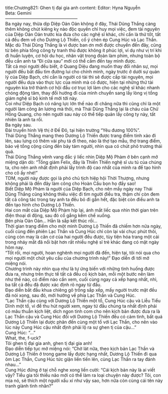 title:Chương821: Ghen tị đại gia anh
content:
Editor: Hyna Nguyễn<br>Beta: Gemini<br>————————————————–<br>Ba ngày nay, thừa dịp Diệp Oản Oản không ở đây, Thái Dũng Thắng càng thêm không chút kiêng kỵ nào độc quyền chỉ huy mọi việc, đem tài nguyên của Diệp Oản Oản trước kia đưa cho các nghệ sĩ khác, chỉ cần là thứ tốt, tất cả đều đem về cho Dương Lộ Thiến, cố ý chèn ép Cung Húc và Lạc Thần.<br>Mặc dù Thái Dũng Thắng là vì được ban ơn mới được chuyển đến đây, cũng từ bên phía tổng công ty tranh thủ được không ít phúc lợi, ví dụ như vị trí khi đi huấn luyện, cơ hội du học, nhân vật trong đoàn làm phim, nhưng toàn bộ đều cần anh ta “Đi cửa sau” mới có thể cầm đến tay mình được.<br>Tất cả mọi người đều biết, ở Quang Diệu đang muốn thay đổi nhân sự, mọi người đều bắt đầu tìm đường lui cho chính mình, ngày trước ở dưới sự quản lý của Diệp Bạch, chỉ cần là người có tài thì sẽ được cấp tài nguyên, mọi người đều dựa vào thực lực của mình mà có được, hiện tại những thứ tài nguyên kia trở thành cơ hội đầu cơ trục lợi làm cho các nghệ sĩ khác nhanh chóng động tâm, thay đổi hướng đi của mình chuyển sang lấy lòng vị tổng giám nghệ sĩ bộ kinh tế mới tới này.<br>Coi như Diệp Bạch có năng lực lớn thế nào đi chăng nữa thì cũng chỉ là một người làm công ăn lương mà thôi, mà Thái Dũng Thắng lại là cháu của Chử Hồng Quang, cho nên người sau này có thể tiếp quản lấy công ty này, tất nhiên là anh ta rồi.<br>Ba ngày sau.<br>Đài truyền hình Vệ thị ở Đế Đô, tại hiện trường “Yêu đương 100%”.<br>Thái Dũng Thắng mang theo Dương Lộ Thiến được trang điểm tinh xảo đi lên, sau lưng có thêm vài phụ tá đi theo, nào là thợ tạo mẫu, thợ trang điểm, bảo vệ tổng cộng cũng đến bảy tám người, nhìn qua có chút phô trương thái quá.<br>Thái Dũng Thắng vênh vang đắc ý liếc nhìn Diệp Mộ Phàm ở bên cạnh mở miệng dặn dò: “Tổng giám Felix, đây là Thiến Thiến nghệ sĩ ưu tú của chúng ta, cho nên anh nhất định phải lấy trình độ cao nhất của mình ra để tạo hình cho cô ấy nhé!”<br>TDM, người này được gọi là phó chủ tịch hiệp hội Thời Thượng, nhưng không phải là đến đây làm công cho Hoàn Cầu bọn họ đấy sao!<br>Biết Diệp Mộ Phàm là người của Diệp Bạch, cho nên mấy ngày nay Thái Dũng Thắng cũng không thiếu việc đi tìm người điều tra, thậm chí còn đem tất cả công tác trong tay anh ta đều bỏ đi gần hết, đặc biệt còn điều anh ta đến tạo hình cho Dương Lộ Thiến.<br>Hai con mắt của Diệp Mộ Phàm híp lại, ánh mắt liếc qua nhìn thời gian trên điện thoại di động, sau đó cố gắng kềm chế xuống.<br>Bên phía Oản Oản… Hẳn là sắp kết thúc rồi…<br>Thời gian trang điểm cho một mình Dương Lộ Thiến đã chiếm hơn nửa ngày, cuối cùng đến phiên Lạc Thần và Cung Húc chỉ còn lại vài chục phút thôi, cũng còn may là căn cơ của hai người đều được, tùy tiện hóa trang một cái trong nháy mắt đã nổi bật hơn rất nhiều nghệ sĩ trẻ khác đang có mặt ngày hôm nay.<br>“Tốt rồi, mọi người, hoan nghênh mọi người đã đến, hiện tại, tôi nói qua cho mọi người một chút yêu cầu của chương trình này!” Đạo diễn đi tới mở miệng nói.<br>Chương trình này nhìn qua như là tự ứng biến với những tình huống được đưa ra, nhưng trên thực tế tất cả đều có kịch bản, mỗi một bước nên làm như thế nào, có điểm nào cần xem, cuối cùng ngay cả xếp hạng nhất, nhì, ba tất cả đều đã được xác định rõ ngay từ đầu.<br>Đạo diễn bắt đầu khua chiêng gõ trống sắp xếp, mấy người trước mặt đều đã nói xong, sau đó, mới hướng về phía Lạc Thần và Cung Húc.<br>“Lạc Thần cậu cùng với Dương Lộ Thiến một tổ, Cung Húc cậu và Liễu Tiểu Dĩnh một tổ, vì để thu hút người xem, ngay từ đầu chúng ta nhất định phải có mâu thuẫn kịch liệt, dich ngon tinh com cho nên kịch bản được đưa ra là Lạc Thần cậu và Cung Húc đối với Dương Lộ Thiến đều có cảm tình, bất quá Dương Lộ Thiến lại được phân đến cùng một tổ với Lạc Thần, cho nên vào lúc này Cung Húc cậu nhất định phải lộ ra sự ghen tị của cậu…”<br>Cung Húc: “…”<br>What, the, f-uck?<br>Tôi ghen tị đại gia anh, ghen tị đại gia anh!<br>Đạo diễn tiếp tục mở miệng nói: “Chờ lát nữa, theo kịch bản Lạc Thần và Dương Lộ Thiến ở trong game lấy được hạng nhất, Dương Lộ Thiến đi qua ôm Lạc Thần, Cung Húc tức giận liền tiến lên, cùng Lạc Thần ra tay đánh nhau…”<br>Cung Húc đứng ở tại chỗ nghe xong liền cười: “Cái kịch bản này là ai viết vậy? Tiểu gia tôi thiếu não mới có thể làm ra loại chuyện này được? Tôi, con mịa nó, sẽ thích một người xấu xí như vậy sao, hơn nữa còn cùng cái tên này tranh giành tình nhân?”